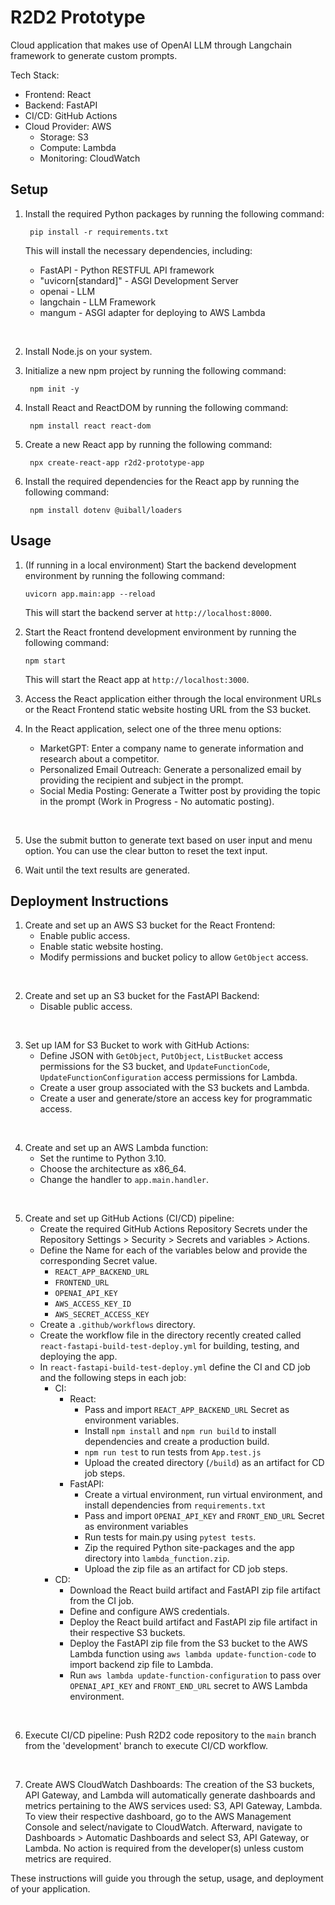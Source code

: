 # R2D2 Prototype

Cloud application that makes use of OpenAI LLM through Langchain framework to generate custom prompts.

Tech Stack:
- Frontend: React
- Backend: FastAPI
- CI/CD: GitHub Actions
- Cloud Provider: AWS
    - Storage: S3
    - Compute: Lambda
    - Monitoring: CloudWatch

## Setup

1. Install the required Python packages by running the following command:

        pip install -r requirements.txt

    This will install the necessary dependencies, including:
    - FastAPI - Python RESTFUL API framework
    - "uvicorn[standard]" - ASGI Development Server
    - openai - LLM
    - langchain - LLM Framework
    - mangum - ASGI adapter for deploying to AWS Lambda

<br>

2. Install Node.js on your system.

3. Initialize a new npm project by running the following command:
        
        npm init -y

4. Install React and ReactDOM by running the following command:

        npm install react react-dom

5. Create a new React app by running the following command:

        npx create-react-app r2d2-prototype-app

6. Install the required dependencies for the React app by running the following command:

        npm install dotenv @uiball/loaders

## Usage

1. (If running in a local environment) Start the backend development environment by running the following command:

    ```
    uvicorn app.main:app --reload
    ```

    This will start the backend server at `http://localhost:8000`.

2. Start the React frontend development environment by running the following command:

    ```
    npm start
    ```

    This will start the React app at `http://localhost:3000`.

3. Access the React application either through the local environment URLs or the React Frontend static website hosting URL from the S3 bucket.

4.  In the React application, select one of the three menu options:
    
    - MarketGPT: Enter a company name to generate information and research about a competitor.
    - Personalized Email Outreach: Generate a personalized email by providing the recipient and subject in the prompt.
    - Social Media Posting: Generate a Twitter post by providing the topic in the prompt (Work in Progress - No automatic posting).

<br>


5. Use the submit button to generate text based on user input and menu option. You can use the clear button to reset the text input.

6. Wait until the text results are generated.

## Deployment Instructions

1. Create and set up an AWS S3 bucket for the React Frontend:
    - Enable public access.
    - Enable static website hosting.
    - Modify permissions and bucket policy to allow `GetObject` access.

<br>


2. Create and set up an S3 bucket for the FastAPI Backend:
    - Disable public access.

<br>


3. Set up IAM for S3 Bucket to work with GitHub Actions:
    - Define JSON with `GetObject`, `PutObject`, `ListBucket` access permissions for the S3 bucket, and `UpdateFunctionCode`, `UpdateFunctionConfiguration` access permissions for Lambda.
    - Create a user group associated with the S3 buckets and Lambda.
    - Create a user and generate/store an access key for programmatic access.

<br>


4. Create and set up an AWS Lambda function:
    - Set the runtime to Python 3.10.
    - Choose the architecture as x86_64.
    - Change the handler to `app.main.handler`.

<br>

5. Create and set up GitHub Actions (CI/CD) pipeline:
    - Create the required GitHub Actions Repository Secrets under the Repository Settings > Security > Secrets and variables > Actions.
    - Define the Name for each of the variables below and provide the corresponding Secret value.
        - `REACT_APP_BACKEND_URL`
        - `FRONTEND_URL`
        - `OPENAI_API_KEY`
        - `AWS_ACCESS_KEY_ID`
        - `AWS_SECRET_ACCESS_KEY`
   - Create a `.github/workflows` directory.
   - Create the workflow file in the directory recently created called `react-fastapi-build-test-deploy.yml` for building, testing, and deploying the app.
   - In `react-fastapi-build-test-deploy.yml` define the CI and CD job and the following steps in each job:
        - CI:
            - React:
                - Pass and import `REACT_APP_BACKEND_URL` Secret as environment variables.
                - Install `npm install` and `npm run build` to install dependencies and create a production build.
                - `npm run test` to run tests from `App.test.js`
                - Upload the created directory (`/build`) as an artifact for CD job steps.
            - FastAPI:
                - Create a virtual environment, run virtual environment, and install dependencies from `requirements.txt`
                - Pass and import `OPENAI_API_KEY` and `FRONT_END_URL` Secret as environment variables
                - Run tests for main.py using `pytest tests`.
                - Zip the required Python site-packages and the app directory into `lambda_function.zip`.
                - Upload the zip file as an artifact for CD job steps.
        - CD:
            - Download the React build artifact and FastAPI zip file artifact from the CI job.
            - Define and configure AWS credentials.
            - Deploy the React build artifact and FastAPI zip file artifact in their respective S3 buckets.
            - Deploy the FastAPI zip file from the S3 bucket to the AWS Lambda function using `aws lambda update-function-code` to import backend zip file to Lambda.
            - Run `aws lambda update-function-configuration` to pass over `OPENAI_API_KEY` and `FRONT_END_URL` secret to AWS Lambda environment.

<br>

6. Execute CI/CD pipeline: Push R2D2 code repository to the `main` branch from the 'development' branch to execute CI/CD workflow.

<br>

7. Create AWS CloudWatch Dashboards: The creation of the S3 buckets, API Gateway, and Lambda will automatically generate dashboards and metrics pertaining to the AWS services used: S3, API Gateway, Lambda. To view their respective dashboard, go to the AWS Management Console and select/navigate to CloudWatch. Afterward, navigate to Dashboards > Automatic Dashboards and select S3, API Gateway, or Lambda. No action is required from the developer(s) unless custom metrics are required.

These instructions will guide you through the setup, usage, and deployment of your application.





